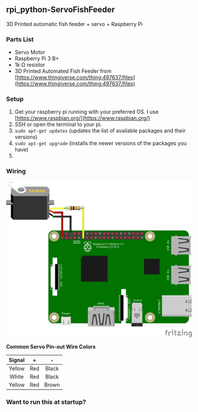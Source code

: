 ## rpi_python-ServoFishFeeder
3D Printed automatic fish feeder  + servo + Raspberry Pi

### Parts List

 - Servo Motor
 - Raspberry Pi 3 B+
 - 1k &ohm; resistor
 - 3D Printed Automated Fish Feeder from [https://www.thingiverse.com/thing:497637/files](https://www.thingiverse.com/thing:497637/files)
 
 

### Setup
1. Get your raspberry pi running with your preferred OS.  I use [https://www.raspbian.org/](https://www.raspbian.org/)
2. SSH or open the terminal to your pi.
3. `sudo apt-get updates` (updates the list of available packages and their versions)
4. `sudo apt-get upgrade` (installs the newer versions of the packages you have)
5. 

### Wiring
![raspberry pi wiring](/images/rpi_fish_feeder_bb.png)

**Common Servo Pin-out Wire Colors**

| Signal | + | - |
| :---: | :---: | :---: |
| Yellow | Red | Black |
| White| Red | Black |
| Yellow | Red | Brown |


### Want to run this at startup?

<!--stackedit_data:
eyJoaXN0b3J5IjpbLTE2ODk3MDg1MjIsLTE5NDk4MjY0NjgsMz
E2MzM3NzA0LC0xMTkwMTAyOTYxLC0yMTA4MTcwODQ3LDIxMjU1
MzkzNzksLTUyNzYzODE5NCwtMTE1NTY5NDkxOCwtODI0Nzk5OT
QwLDMzMjQ1NTkxLDE0NDM3OTU4NTIsLTE1MzYxOTM5NTUsMTI0
MDUzMzIyNF19
-->